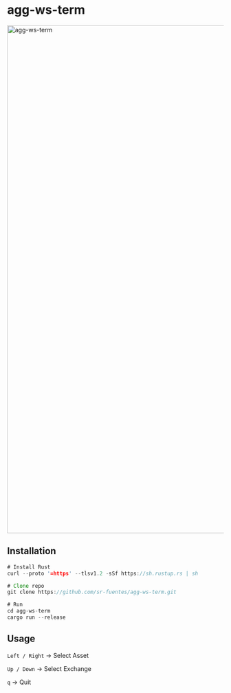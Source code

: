 # agg-ws-term
<img width="1182" alt="agg-ws-term" src="https://github.com/sr-fuentes/agg-ws-term/assets/29989568/d5aedacc-10f2-40f0-bdf6-32e24d17663b">

## Installation

```rust
# Install Rust
curl --proto '=https' --tlsv1.2 -sSf https://sh.rustup.rs | sh

# Clone repo
git clone https://github.com/sr-fuentes/agg-ws-term.git

# Run 
cd agg-ws-term
cargo run --release
```

## Usage

`Left / Right` -> Select Asset

`Up / Down` -> Select Exchange

`q` -> Quit
